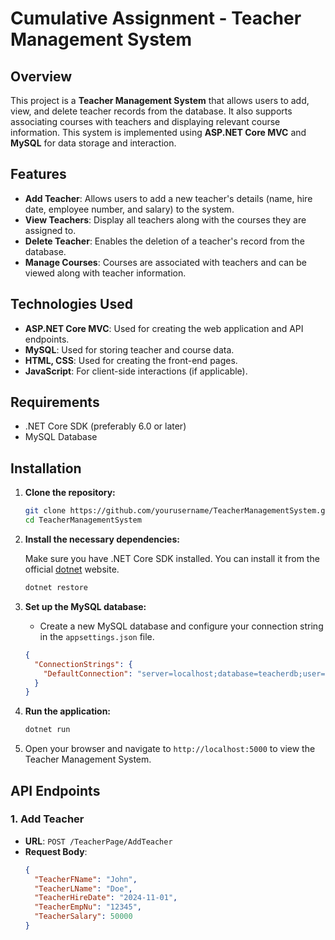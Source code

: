 # Cumulative Assignment - Teacher Management System

## Overview

This project is a **Teacher Management System** that allows users to add, view, and delete teacher records from the database. It also supports associating courses with teachers and displaying relevant course information. This system is implemented using **ASP.NET Core MVC** and **MySQL** for data storage and interaction.

## Features

- **Add Teacher**: Allows users to add a new teacher's details (name, hire date, employee number, and salary) to the system.
- **View Teachers**: Display all teachers along with the courses they are assigned to.
- **Delete Teacher**: Enables the deletion of a teacher's record from the database.
- **Manage Courses**: Courses are associated with teachers and can be viewed along with teacher information.
  
## Technologies Used

- **ASP.NET Core MVC**: Used for creating the web application and API endpoints.
- **MySQL**: Used for storing teacher and course data.
- **HTML, CSS**: Used for creating the front-end pages.
- **JavaScript**: For client-side interactions (if applicable).

## Requirements

- .NET Core SDK (preferably 6.0 or later)
- MySQL Database

## Installation

1. **Clone the repository:**

    ```bash
    git clone https://github.com/yourusername/TeacherManagementSystem.git
    cd TeacherManagementSystem
    ```

2. **Install the necessary dependencies:**

    Make sure you have .NET Core SDK installed. You can install it from the official [dotnet](https://dotnet.microsoft.com/download) website.

    ```bash
    dotnet restore
    ```

3. **Set up the MySQL database:**

    - Create a new MySQL database and configure your connection string in the `appsettings.json` file.
    
    ```json
    {
      "ConnectionStrings": {
        "DefaultConnection": "server=localhost;database=teacherdb;user=root;password=yourpassword"
      }
    }
    ```

4. **Run the application:**

    ```bash
    dotnet run
    ```

5. Open your browser and navigate to `http://localhost:5000` to view the Teacher Management System.

## API Endpoints

### 1. **Add Teacher**

- **URL**: `POST /TeacherPage/AddTeacher`
- **Request Body**:
  ```json
  {
    "TeacherFName": "John",
    "TeacherLName": "Doe",
    "TeacherHireDate": "2024-11-01",
    "TeacherEmpNu": "12345",
    "TeacherSalary": 50000
  }
